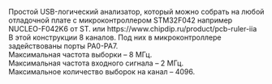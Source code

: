 <p>Простой USB-логический анализатор, который можно собрать на  любой отладочной плате с микроконтроллером STM32F042 например NUCLEO-F042K6 от ST. или https://www.chipdip.ru/product/pcb-ruler-iia <br>В этой конструкции 8 каналов. Под них в микроконтроллере задействованы порты PA0-PA7. <br>Максимальная частота выборки – 8 МГц. <br>Максимальная частота входного сигнала – 2 МГц.<br> Максимальное количество выборок на канал – 4096.</p>
